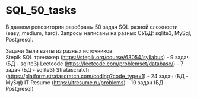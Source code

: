 # SQL_50_tasks
В данном репозитории разобраны 50 задач SQL разной сложности (easy, medium, hard). Запросы написаны на разных СУБД: sqlite3, MySql, Postgresql.  

Задачи были взяты из разных источников:  
Stepik SQL тренажер (https://stepik.org/course/63054/syllabus) - 9 задач (БД - sqlite3)
Leetcode (https://leetcode.com/problemset/database/) - 7 задач (БД - sqlite3)
Stratascratch (https://platform.stratascratch.com/coding?code_type=1) - 24 задач (БД - MySql)
IT Resume (https://itresume.ru/problems) - 10 задач (БД - Postgresql)
